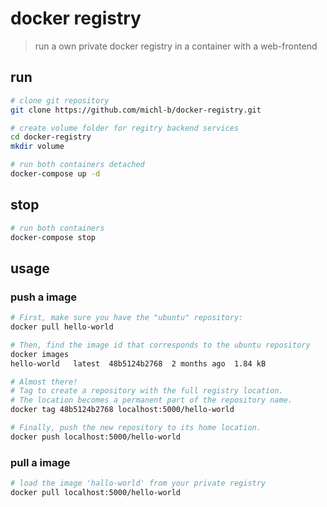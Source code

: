 # docker registry
> run a own private docker registry in a container with a web-frontend

## run
```bash
# clone git repository
git clone https://github.com/michl-b/docker-registry.git

# create volume folder for regitry backend services
cd docker-registry
mkdir volume

# run both containers detached
docker-compose up -d
```
## stop
```bash
# run both containers
docker-compose stop
```

## usage
### push a image
```bash
# First, make sure you have the "ubuntu" repository:
docker pull hello-world

# Then, find the image id that corresponds to the ubuntu repository
docker images
hello-world   latest  48b5124b2768  2 months ago  1.84 kB

# Almost there!
# Tag to create a repository with the full registry location.
# The location becomes a permanent part of the repository name.
docker tag 48b5124b2768 localhost:5000/hello-world

# Finally, push the new repository to its home location.
docker push localhost:5000/hello-world
```

### pull a image
```bash
# load the image 'hallo-world' from your private registry
docker pull localhost:5000/hello-world
```
